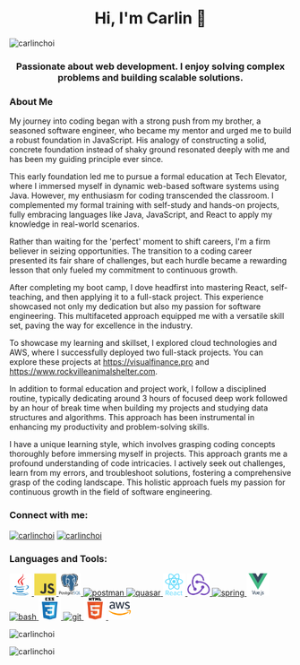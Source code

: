 <h1 align="center">Hi, I'm Carlin 👋</h1>
<p align="left"> <img src="https://komarev.com/ghpvc/?username=carlinchoi&label=Profile%20views&color=0e75b6&style=flat" alt="carlinchoi" /> </p>
<h3 align="center">Passionate about web development. I enjoy solving complex problems and building scalable solutions.</h3>

<h3 align="left">About Me</h3>
<p align="left">

My journey into coding began with a strong push from my brother, a seasoned software engineer, who became my mentor and urged me to build a robust foundation in JavaScript. His analogy of constructing a solid, concrete foundation instead of shaky ground resonated deeply with me and has been my guiding principle ever since.

This early foundation led me to pursue a formal education at Tech Elevator, where I immersed myself in dynamic web-based software systems using Java. However, my enthusiasm for coding transcended the classroom. I complemented my formal training with self-study and hands-on projects, fully embracing languages like Java, JavaScript, and React to apply my knowledge in real-world scenarios.

Rather than waiting for the 'perfect' moment to shift careers, I'm a firm believer in seizing opportunities. The transition to a coding career presented its fair share of challenges, but each hurdle became a rewarding lesson that only fueled my commitment to continuous growth.

After completing my boot camp, I dove headfirst into mastering React, self-teaching, and then applying it to a full-stack project. This experience showcased not only my dedication but also my passion for software engineering. This multifaceted approach equipped me with a versatile skill set, paving the way for excellence in the industry.

To showcase my learning and skillset, I explored cloud technologies and AWS, where I successfully deployed two full-stack projects. You can explore these projects at https://visualfinance.pro and https://www.rockvilleanimalshelter.com.

In addition to formal education and project work, I follow a disciplined routine, typically dedicating around 3 hours of focused deep work followed by an hour of break time when building my projects and studying data structures and algorithms. This approach has been instrumental in enhancing my productivity and problem-solving skills.

I have a unique learning style, which involves grasping coding concepts thoroughly before immersing myself in projects. This approach grants me a profound understanding of code intricacies. I actively seek out challenges, learn from my errors, and troubleshoot solutions, fostering a comprehensive grasp of the coding landscape. This holistic approach fuels my passion for continuous growth in the field of software engineering.
</p>

<h3 align="left">Connect with me:</h3>
<p align="left">
<a href="https://linkedin.com/in/carlinchoi" target="blank"><img align="center" src="https://raw.githubusercontent.com/rahuldkjain/github-profile-readme-generator/master/src/images/icons/Social/linked-in-alt.svg" alt="carlinchoi" height="30" width="40" /></a>
<a href="https://instagram.com/carlinchoi" target="blank"><img align="center" src="https://raw.githubusercontent.com/rahuldkjain/github-profile-readme-generator/master/src/images/icons/Social/instagram.svg" alt="carlinchoi" height="30" width="40" /></a>
</p>

<h3 align="left">Languages and Tools:</h3>
<p align="left">
<a href="https://www.java.com" target="_blank" rel="noreferrer"> <img src="https://raw.githubusercontent.com/devicons/devicon/master/icons/java/java-original.svg" alt="java" width="40" height="40"/> </a> <a href="https://developer.mozilla.org/en-US/docs/Web/JavaScript" target="_blank" rel="noreferrer"> <img src="https://raw.githubusercontent.com/devicons/devicon/master/icons/javascript/javascript-original.svg" alt="javascript" width="40" height="40"/> </a> <a href="https://www.postgresql.org" target="_blank" rel="noreferrer"> <img src="https://raw.githubusercontent.com/devicons/devicon/master/icons/postgresql/postgresql-original-wordmark.svg" alt="postgresql" width="40" height="40"/> </a> <a href="https://postman.com" target="_blank" rel="noreferrer"> <img src="https://www.vectorlogo.zone/logos/getpostman/getpostman-icon.svg" alt="postman" width="40" height="40"/> </a> <a href="https://quasar.dev/" target="_blank" rel="noreferrer"> <img src="https://cdn.quasar.dev/logo/svg/quasar-logo.svg" alt="quasar" width="40" height="40"/> </a> <a href="https://reactjs.org/" target="_blank" rel="noreferrer"> <img src="https://raw.githubusercontent.com/devicons/devicon/master/icons/react/react-original-wordmark.svg" alt="react" width="40" height="40"/> </a> <a href="https://redux.js.org" target="_blank" rel="noreferrer"> <img src="https://raw.githubusercontent.com/devicons/devicon/master/icons/redux/redux-original.svg" alt="redux" width="40" height="40"/> </a> <a href="https://spring.io/" target="_blank" rel="noreferrer"> <img src="https://www.vectorlogo.zone/logos/springio/springio-icon.svg" alt="spring" width="40" height="40"/> </a> <a href="https://vuejs.org/" target="_blank" rel="noreferrer"> <img src="https://raw.githubusercontent.com/devicons/devicon/master/icons/vuejs/vuejs-original-wordmark.svg" alt="vuejs" width="40" height="40"/> </a>  <a href="https://www.gnu.org/software/bash/" target="_blank" rel="noreferrer"> <img src="https://www.vectorlogo.zone/logos/gnu_bash/gnu_bash-icon.svg" alt="bash" width="40" height="40"/> </a> <a href="https://www.w3schools.com/css/" target="_blank" rel="noreferrer"> <img src="https://raw.githubusercontent.com/devicons/devicon/master/icons/css3/css3-original-wordmark.svg" alt="css3" width="40" height="40"/> </a> <a href="https://git-scm.com/" target="_blank" rel="noreferrer"> <img src="https://www.vectorlogo.zone/logos/git-scm/git-scm-icon.svg" alt="git" width="40" height="40"/> </a> <a href="https://www.w3.org/html/" target="_blank" rel="noreferrer"> <img src="https://raw.githubusercontent.com/devicons/devicon/master/icons/html5/html5-original-wordmark.svg" alt="html5" width="40" height="40"/> </a> <a href="https://aws.amazon.com" target="_blank" rel="noreferrer"> <img src="https://raw.githubusercontent.com/devicons/devicon/master/icons/amazonwebservices/amazonwebservices-original-wordmark.svg" alt="aws" width="40" height="40"/> </a>

<p><img src="https://github-readme-stats.vercel.app/api/top-langs?username=carlinchoi&show_icons=true&locale=en&layout=compact" alt="carlinchoi" /></p>

<p><img align="left" src="https://github-readme-streak-stats.herokuapp.com/?user=carlinchoi&" alt="carlinchoi" /></p>




